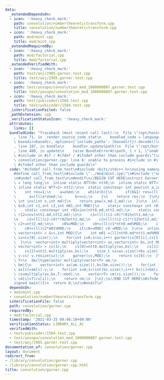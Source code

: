 ```yaml
---
data:
  _extendedDependsOn:
  - icon: ':heavy_check_mark:'
    path: convolution/numbertheoretictransform.cpp
    title: convolution/numbertheoretictransform.cpp
  - icon: ':heavy_check_mark:'
    path: mod/mint.cpp
    title: mod/mint.cpp
  _extendedRequiredBy:
  - icon: ':heavy_check_mark:'
    path: mod/factorial.cpp
    title: mod/factorial.cpp
  _extendedVerifiedWith:
  - icon: ':heavy_check_mark:'
    path: test/aoj/2985.garner.test.cpp
    title: test/aoj/2985.garner.test.cpp
  - icon: ':heavy_check_mark:'
    path: test/yosupo/convolution_mod_1000000007.garner.test.cpp
    title: test/yosupo/convolution_mod_1000000007.garner.test.cpp
  - icon: ':heavy_check_mark:'
    path: test/yukicoder/1504.test.cpp
    title: test/yukicoder/1504.test.cpp
  _isVerificationFailed: false
  _pathExtension: cpp
  _verificationStatusIcon: ':heavy_check_mark:'
  attributes:
    links: []
  bundledCode: "Traceback (most recent call last):\n  File \"/opt/hostedtoolcache/Python/3.9.5/x64/lib/python3.9/site-packages/onlinejudge_verify/documentation/build.py\"\
    , line 71, in _render_source_code_stat\n    bundled_code = language.bundle(stat.path,\
    \ basedir=basedir, options={'include_paths': [basedir]}).decode()\n  File \"/opt/hostedtoolcache/Python/3.9.5/x64/lib/python3.9/site-packages/onlinejudge_verify/languages/cplusplus.py\"\
    , line 187, in bundle\n    bundler.update(path)\n  File \"/opt/hostedtoolcache/Python/3.9.5/x64/lib/python3.9/site-packages/onlinejudge_verify/languages/cplusplus_bundle.py\"\
    , line 400, in update\n    raise BundleErrorAt(path, i + 1, \"unable to process\
    \ #include in #if / #ifdef / #ifndef other than include guards\")\nonlinejudge_verify.languages.cplusplus_bundle.BundleErrorAt:\
    \ convolution/garner.cpp: line 6: unable to process #include in #if / #ifdef /\
    \ #ifndef other than include guards\n"
  code: "#ifndef call_from_test\n#include <bits/stdc++.h>\nusing namespace std;\n\n\
    #define call_from_test\n#include \"../mod/mint.cpp\"\n#include \"numbertheoretictransform.cpp\"\
    \n#undef call_from_test\n\n#endif\n//BEGIN CUT HERE\nstruct Garner{\n  using ll\
    \ = long long;\n  inline static NTT<0> ntt0;\n  inline static NTT<1> ntt1;\n \
    \ inline static NTT<2> ntt2;\n\n  static constexpr int pow(int a,int b,int md){\n\
    \    int res=1;\n    a=a%md;\n    while(b){\n      if(b&1) res=(ll)res*a%md;\n\
    \      a=(ll)a*a%md;\n      b>>=1;\n    }\n    return res;\n  }\n\n  static constexpr\
    \ int inv(int x,int md){\n    return pow(x,md-2,md);\n  }\n\n  inline void garner(int\
    \ &c0,int c1,int c2,int m01,int MOD){\n    static constexpr int r01=inv(ntt0.md,ntt1.md);\n\
    \    static constexpr int r02=inv(ntt0.md,ntt2.md);\n    static constexpr int\
    \ r12=inv(ntt1.md,ntt2.md);\n\n    c1=(ll)(c1-c0)*r01%ntt1.md;\n    if(c1<0) c1+=ntt1.md;\n\
    \n    c2=(ll)(c2-c0)*r02%ntt2.md;\n    c2=(ll)(c2-c1)*r12%ntt2.md;\n    if(c2<0)\
    \ c2+=ntt2.md;\n\n    c0%=MOD;\n    c0+=(ll)c1*ntt0.md%MOD;\n    if(c0>=MOD) c0-=MOD;\n\
    \    c0+=(ll)c2*m01%MOD;\n    if(c0>=MOD) c0-=MOD;\n  }\n\n  inline void garner(vector<\
    \ vector<int> > &cs,int MOD){\n    int m01 =(ll)ntt0.md*ntt1.md%MOD;\n    int\
    \ sz=cs[0].size();\n    for(int i=0;i<sz;i++) garner(cs[0][i],cs[1][i],cs[2][i],m01,MOD);\n\
    \  }\n\n  vector<int> multiply(vector<int> as,vector<int> bs,int MOD){\n    vector<\
    \ vector<int> > cs(3);\n    cs[0]=ntt0.multiply(as,bs);\n    cs[1]=ntt1.multiply(as,bs);\n\
    \    cs[2]=ntt2.multiply(as,bs);\n    size_t sz=as.size()+bs.size()-1;\n    for(auto&\
    \ v:cs) v.resize(sz);\n    garner(cs,MOD);\n    return cs[0];\n  }\n\n  template<typename\
    \ T>\n  decltype(auto) multiply(vector<T> am,\n                          vector<T>\
    \ bm){\n    vector<int> as(am.size()),bs(bm.size());\n    for(int i=0;i<(int)as.size();i++)\
    \ as[i]=am[i].v;\n    for(int i=0;i<(int)bs.size();i++) bs[i]=bm[i].v;\n    vector<int>\
    \ cs=multiply(as,bs,T::mod);\n    vector<T> cm(cs.size());\n    for(int i=0;i<(int)cm.size();i++)\
    \ cm[i]=T(cs[i]);\n    return cm;\n  }\n};\n//END CUT HERE\n#ifndef call_from_test\n\
    signed main(){\n  return 0;\n}\n#endif\n"
  dependsOn:
  - mod/mint.cpp
  - convolution/numbertheoretictransform.cpp
  isVerificationFile: false
  path: convolution/garner.cpp
  requiredBy:
  - mod/factorial.cpp
  timestamp: '2021-03-25 09:46:10+09:00'
  verificationStatus: LIBRARY_ALL_AC
  verifiedWith:
  - test/yukicoder/1504.test.cpp
  - test/yosupo/convolution_mod_1000000007.garner.test.cpp
  - test/aoj/2985.garner.test.cpp
documentation_of: convolution/garner.cpp
layout: document
redirect_from:
- /library/convolution/garner.cpp
- /library/convolution/garner.cpp.html
title: convolution/garner.cpp
---
```

